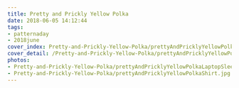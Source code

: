 ```yaml
---
title: Pretty and Prickly Yellow Polka
date: 2018-06-05 14:12:44
tags:
- patternaday
- 2018june
cover_index: Pretty-and-Prickly-Yellow-Polka/prettyAndPricklyYellowPolka.png
cover_detail: /Pretty-and-Prickly-Yellow-Polka/prettyAndPricklyYellowPolkaDetail.png
photos:
- Pretty-and-Prickly-Yellow-Polka/prettyAndPricklyYellowPolkaLaptopSleeve.jpg
- Pretty-and-Prickly-Yellow-Polka/prettyAndPricklyYellowPolkaShirt.jpg
---
```


